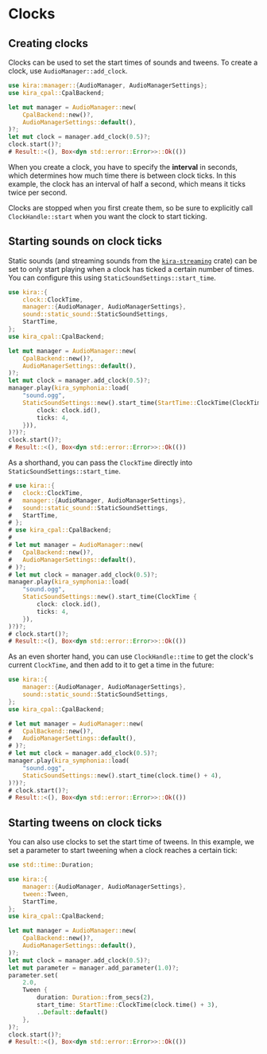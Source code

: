 # Clocks

## Creating clocks

Clocks can be used to set the start times of sounds and tweens. To create a
clock, use `AudioManager::add_clock`.

```rust ,no_run
use kira::manager::{AudioManager, AudioManagerSettings};
use kira_cpal::CpalBackend;

let mut manager = AudioManager::new(
	CpalBackend::new()?,
	AudioManagerSettings::default(),
)?;
let mut clock = manager.add_clock(0.5)?;
clock.start()?;
# Result::<(), Box<dyn std::error::Error>>::Ok(())
```

When you create a clock, you have to specify the **interval** in seconds, which
determines how much time there is between clock ticks. In this example, the
clock has an interval of half a second, which means it ticks twice per second.

Clocks are stopped when you first create them, so be sure to explicitly call
`ClockHandle::start` when you want the clock to start ticking.

## Starting sounds on clock ticks

Static sounds (and streaming sounds from the
[`kira-streaming`](https://crates.io/crates/kira-streaming) crate) can be set to
only start playing when a clock has ticked a certain number of times. You can
configure this using `StaticSoundSettings::start_time`.

```rust ,no_run
use kira::{
	clock::ClockTime,
	manager::{AudioManager, AudioManagerSettings},
	sound::static_sound::StaticSoundSettings,
	StartTime,
};
use kira_cpal::CpalBackend;

let mut manager = AudioManager::new(
	CpalBackend::new()?,
	AudioManagerSettings::default(),
)?;
let mut clock = manager.add_clock(0.5)?;
manager.play(kira_symphonia::load(
	"sound.ogg",
	StaticSoundSettings::new().start_time(StartTime::ClockTime(ClockTime {
		clock: clock.id(),
		ticks: 4,
	})),
)?)?;
clock.start()?;
# Result::<(), Box<dyn std::error::Error>>::Ok(())
```

As a shorthand, you can pass the `ClockTime` directly into
`StaticSoundSettings::start_time`.

```rust ,no_run
# use kira::{
# 	clock::ClockTime,
# 	manager::{AudioManager, AudioManagerSettings},
# 	sound::static_sound::StaticSoundSettings,
# 	StartTime,
# };
# use kira_cpal::CpalBackend;
#
# let mut manager = AudioManager::new(
# 	CpalBackend::new()?,
# 	AudioManagerSettings::default(),
# )?;
# let mut clock = manager.add_clock(0.5)?;
manager.play(kira_symphonia::load(
	"sound.ogg",
	StaticSoundSettings::new().start_time(ClockTime {
		clock: clock.id(),
		ticks: 4,
	}),
)?)?;
# clock.start()?;
# Result::<(), Box<dyn std::error::Error>>::Ok(())
```

As an even shorter hand, you can use `ClockHandle::time` to get the clock's
current `ClockTime`, and then add to it to get a time in the future:

```rust ,no_run
use kira::{
	manager::{AudioManager, AudioManagerSettings},
	sound::static_sound::StaticSoundSettings,
};
use kira_cpal::CpalBackend;

# let mut manager = AudioManager::new(
# 	CpalBackend::new()?,
# 	AudioManagerSettings::default(),
# )?;
# let mut clock = manager.add_clock(0.5)?;
manager.play(kira_symphonia::load(
	"sound.ogg",
	StaticSoundSettings::new().start_time(clock.time() + 4),
)?)?;
# clock.start()?;
# Result::<(), Box<dyn std::error::Error>>::Ok(())
```

## Starting tweens on clock ticks

You can also use clocks to set the start time of tweens. In this example, we set
a parameter to start tweening when a clock reaches a certain tick:

```rust ,no_run
use std::time::Duration;

use kira::{
	manager::{AudioManager, AudioManagerSettings},
	tween::Tween,
	StartTime,
};
use kira_cpal::CpalBackend;

let mut manager = AudioManager::new(
	CpalBackend::new()?,
	AudioManagerSettings::default(),
)?;
let mut clock = manager.add_clock(0.5)?;
let mut parameter = manager.add_parameter(1.0)?;
parameter.set(
	2.0,
	Tween {
		duration: Duration::from_secs(2),
		start_time: StartTime::ClockTime(clock.time() + 3),
		..Default::default()
	},
)?;
clock.start()?;
# Result::<(), Box<dyn std::error::Error>>::Ok(())
```
